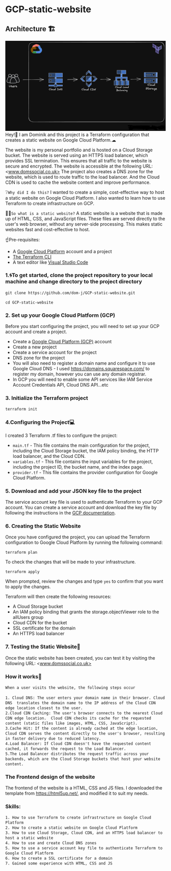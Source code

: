 # GCP-static-website

## Architecture 🏗

![Reference image](/assets/GCP-static-website-plan-Terraform.png)
Hey!👋 I am Dominik and this project is a Terraform configuration that creates a static website on Google Cloud Platform.☁

The website is my personal portfolio and is hosted on a Cloud Storage bucket. The website is served using an HTTPS load balancer, which provides SSL termination. This ensures that all traffic to the website is secure and encrypted. The website is accessible at the following URL: <www.domssocial.co.uk>
The project also creates a DNS zone for the website, which is used to route traffic to the load balancer.
And the Cloud CDN is used to cache the website content and improve performance.

❔`Why did I do this?` I wanted to create a simple, cost-effective way to host a static website on Google Cloud Platform. I also wanted to learn how to use Terraform to create infrastructure on GCP.

🤷‍♂️`So what is a static website?` A static website is a website that is made up of HTML, CSS, and JavaScript files. These files are served directly to the user's web browser, without any server-side processing. This makes static websites fast and cost-effective to host.

☝Pre-requisites:

* A [Google Cloud Platform](https://cloud.google.com/?hl=en) account and a project
* [The Terraform CLI](https://developer.hashicorp.com/terraform/install)
* A text editor like [Visual Studio Code](https://code.visualstudio.com/download)

### 1.🌀To get started, clone the project repository to your local machine and change directory to the project directory

```
git clone https://github.com/dom-j/GCP-static-website.git
```

```
cd GCP-static-website
```

### 2. Set up your Google Cloud Platform (GCP)

Before you start configuring the project, you will need to set up your GCP account and create a project.

* Create a [Google Cloud Platform (GCP)](https://cloud.google.com/) account
* Create a new project
* Create a service account for the project
* DNS zone for the project
* You will also need to register a domain name and configure it to use Google Cloud DNS - I used <https://domains.squarespace.com/> to register my domain, however you can use any domain registrar.
* In GCP you will need to enable some API services like IAM Service Account Credentials API, Cloud DNS API...etc

### 3. Initialize the Terraform project

```
terraform init
```

### 4.Configuring the Project💻

I created 3 Terraform .tf files to configure the project:

* `main.tf` - This file contains the main configuration for the project, including the Cloud Storage bucket, the IAM policy binding, the HTTP load balancer, and the Cloud CDN.
* `variables.tf` - This file contains the input variables for the project, including the project ID, the bucket name, and the index page.
* `provider.tf` - This file contains the provider configuration for Google Cloud Platform.

### 5. Download and add your JSON key file to the project

The service account key file is used to authenticate Terraform to your GCP account. You can create a service account and download the key file by following the instructions in the [GCP documentation](https://cloud.google.com/iam/docs/creating-managing-service-account-keys).

### 6. Creating the Static Website

Once you have configured the project, you can upload the Terraform configuration to Google Cloud Platform by running the following command:

```
terraform plan
```

To check the changes that will be made to your infrastructure.

```
terraform apply
```

When prompted, review the changes and type `yes` to confirm that you want to apply the changes.

Terraform will then create the following resources:

* A Cloud Storage bucket
* An IAM policy binding that grants the storage.objectViewer role to the allUsers group
* Cloud CDN for the bucket
* SSL certificate for the domain
* An HTTPS load balancer

### 7. Testing the Static Website👏

Once the static website has been created, you can test it by visiting the following URL: <www.domssocial.co.uk>

### How it works🧮

    When a user visits the website, the following steps occur

    1. Cloud DNS: The user enters your domain name in their browser. Cloud DNS  translates the domain name to the IP address of the Cloud CDN edge location closest to the user.
    2.Cloud CDN Caching: The user's browser connects to the nearest Cloud CDN edge location.  Cloud CDN checks its cache for the requested content (static files like images, HTML, CSS, JavaScript).
    3.Cache Hit: If the content is already cached at the edge location, Cloud CDN serves the content directly to the user's browser, resulting in faster delivery due to reduced latency.
    4.Load Balancer: If Cloud CDN doesn't have the requested content cached, it forwards the request to the Load Balancer.
    5.The Load Balancer distributes the request traffic across your backends, which are the Cloud Storage buckets that host your website content.

### The Frontend design of the website

The frontend of the website is a HTML, CSS and JS files. I downloaded the template from <https://html5up.net/>, and modified it to suit my needs.

### Skills:

    1. How to use Terraform to create infrastructure on Google Cloud Platform
    2. How to create a static website on Google Cloud Platform
    3. How to use Cloud Storage, Cloud CDN, and an HTTPS load balancer to host a static website
    4. How to use and create Cloud DNS zones
    5. How to use a service account key file to authenticate Terraform to Google Cloud Platform
    6. How to create a SSL certificate for a domain
    7. Gained some experience with HTML, CSS and JS

